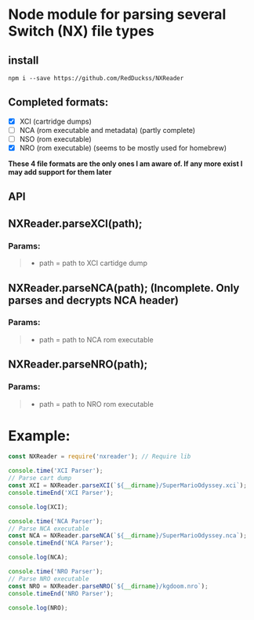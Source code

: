 # Node module for parsing several Switch (NX) file types

## install
```
npm i --save https://github.com/RedDuckss/NXReader
```

## Completed formats:
- [x] XCI (cartridge dumps)
- [ ] NCA (rom executable and metadata) (partly complete)
- [ ] NSO (rom executable)
- [x] NRO (rom executable) (seems to be mostly used for homebrew)

**These 4 file formats are the only ones I am aware of. If any more exist I may add support for them later**

## API

## NXReader.parseXCI(path);
### Params:
> - path = path to XCI cartidge dump

## NXReader.parseNCA(path); (Incomplete. Only parses and decrypts NCA header)
### Params:
> - path = path to NCA rom executable

## NXReader.parseNRO(path);
### Params:
> - path = path to NRO rom executable


# Example:
```javascript
const NXReader = require('nxreader'); // Require lib

console.time('XCI Parser');
// Parse cart dump
const XCI = NXReader.parseXCI(`${__dirname}/SuperMarioOdyssey.xci`);
console.timeEnd('XCI Parser');

console.log(XCI);

console.time('NCA Parser');
// Parse NCA executable
const NCA = NXReader.parseNCA(`${__dirname}/SuperMarioOdyssey.nca`);
console.timeEnd('NCA Parser');

console.log(NCA);

console.time('NRO Parser');
// Parse NRO executable
const NRO = NXReader.parseNRO(`${__dirname}/kgdoom.nro`);
console.timeEnd('NRO Parser');

console.log(NRO);
```